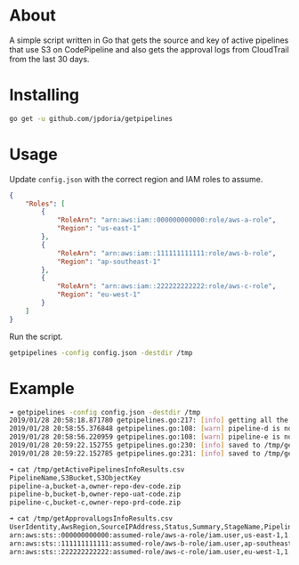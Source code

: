 # About

A simple script written in Go that gets the source and key of active pipelines that use S3 on CodePipeline and also gets the approval logs from CloudTrail from the last 30 days.

# Installing

```bash
go get -u github.com/jpdoria/getpipelines
```

# Usage

Update `config.json` with the correct region and IAM roles to assume.

```json
{
    "Roles": [
        {
            "RoleArn": "arn:aws:iam::000000000000:role/aws-a-role",
            "Region": "us-east-1"
        },
        {
            "RoleArn": "arn:aws:iam::111111111111:role/aws-b-role",
            "Region": "ap-southeast-1"
        },
        {
            "RoleArn": "arn:aws:iam::222222222222:role/aws-c-role",
            "Region": "eu-west-1"
        }
    ]
}
```

Run the script.

```bash
getpipelines -config config.json -destdir /tmp
```

# Example

```bash
➜ getpipelines -config config.json -destdir /tmp
2019/01/28 20:58:18.871780 getpipelines.go:217: [info] getting all the information you need
2019/01/28 20:58:55.376848 getpipelines.go:108: [warn] pipeline-d is not using S3 as source
2019/01/28 20:58:56.220959 getpipelines.go:108: [warn] pipeline-e is not using S3 as source
2019/01/28 20:59:22.152755 getpipelines.go:230: [info] saved to /tmp/getActivePipelinesInfoResults.csv
2019/01/28 20:59:22.152785 getpipelines.go:231: [info] saved to /tmp/getApprovalLogsInfoResults.csv
```

```bash
➜ cat /tmp/getActivePipelinesInfoResults.csv
PipelineName,S3Bucket,S3ObjectKey
pipeline-a,bucket-a,owner-repo-dev-code.zip
pipeline-b,bucket-b,owner-repo-uat-code.zip
pipeline-c,bucket-c,owner-repo-prd-code.zip
```

```bash
➜ cat /tmp/getApprovalLogsInfoResults.csv
UserIdentity,AwsRegion,SourceIPAddress,Status,Summary,StageName,PipelineName,ApprovedAt,RequestId,EventId
arn:aws:sts::000000000000:assumed-role/aws-a-role/iam.user,us-east-1,1.2.3.4,Approved,Code from master branch,Approval,pipeline-a,"Jan 01, 2019 00:00:00 AM",f8e4e2d3-4b09-467f-b797-d8120a34aeb6,0a622855-835f-4031-9cd9-aadb18c1b533
arn:aws:sts::111111111111:assumed-role/aws-b-role/iam.user,ap-southeast-1,1.2.3.4,Approved,Code from master branch,Approval,pipeline-b,"Jan 01, 2019 00:00:00 AM",2a7964fb-2788-48d8-bddc-243a1ababbf2,51c8805d-0201-45ce-b3c9-c5ce59179c10
arn:aws:sts::222222222222:assumed-role/aws-c-role/iam.user,eu-west-1,1.2.3.4,Approved,Code from master branch,Approval,pipeline-c,"Jan 01, 2019 00:00:00 AM",463324df-5f34-4f96-a314-f0ed5c32891e,d5de5dee-9cce-4904-8cb3-2691062788a7
```
